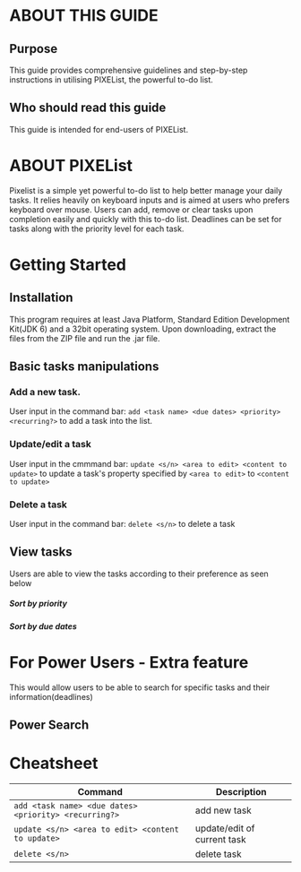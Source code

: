 # ABOUT THIS GUIDE

## Purpose

This guide provides comprehensive guidelines and step-by-step instructions 
in utilising PIXEList, the powerful to-do list.

## Who should read this guide

This guide is intended for end-users of PIXEList. 

# ABOUT PIXEList

Pixelist is a simple yet powerful to-do list to help better manage your daily tasks. 
It relies heavily on keyboard inputs and is aimed at users who prefers keyboard over mouse. 
Users can add, remove or clear tasks upon completion easily and quickly with this to-do list.
Deadlines can be set for tasks along with the priority level for each task.

# Getting Started
## Installation
This program requires at least Java Platform, Standard Edition Development Kit(JDK 6) 
and a 32bit operating system. Upon downloading, extract the files from the ZIP file and 
run the .jar file.

## Basic tasks manipulations
### Add a new task. 
User input in the command bar: `add <task name> <due dates> <priority> <recurring?>` to add a task into the list.
### Update/edit a task
User input in the cmmmand bar: `update <s/n> <area to edit> <content to update>` to update a task's property specified by `<area to edit>` to `<content to update>`
### Delete a task
User input in the command bar: `delete <s/n>` to delete a task

## View tasks 
Users are able to view the tasks according to their preference as seen below
##### Sort by priority
##### Sort by due dates

# For Power Users - Extra feature 
This would allow users to be able to search for specific tasks and their information(deadlines)
## Power Search

# Cheatsheet
Command | Description
--------| ------------
`add <task name> <due dates> <priority> <recurring?>` | add new task
`update <s/n> <area to edit> <content to update>` | update/edit of current task
`delete <s/n>` | delete task
